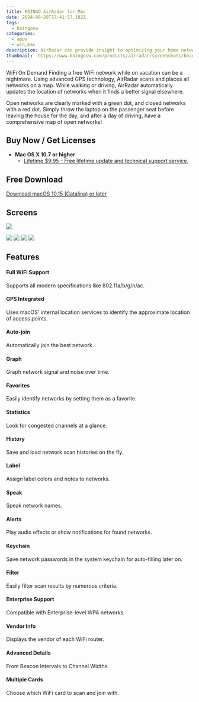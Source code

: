 ```yaml
---
title: KOINGO AirRadar for Mac
date: 2024-08-28T17:41:57.182Z
tags: 
  - koingosw
categories: 
  - apps
  - win,mac
description: AirRadar can provide insight to optimizing your home network and reducing interference from other signals. The calmest, or even unused, WiFi channels are presented with every scan.
thumbnail: 	https://www.koingosw.com/products/airradar/screenshots/headshot.jpg
---
```


WiFi On Demand
Finding a free WiFi network while on vacation can be a nightmare. Using advanced GPS technology, AirRadar scans and places all networks on a map. While walking or driving, AirRadar automatically updates the location of networks when it finds a better signal elsewhere.

Open networks are clearly marked with a green dot, and closed networks with a red dot. Simply throw the laptop on the passenger seat before leaving the house for the day, and after a day of driving, have a comprehensive map of open networks!
## Buy Now / Get Licenses

- **Mac OS X 10.7 or higher**
  - [Lifetime $9.95 - Free lifetime update and technical support service.](https://secure.2checkout.com/order/checkout.php?PRODS=19473479&QTY=1&AFFILIATE=108875&CART=1)
 
## Free Download

[Download macOS 10.15 (Catalina) or later](https://www.koingosw.com/products/getmirrorfile.php?path=%2Fproducts%2Fmaccleanse%2Fdownload%2Fmaccleanse.dmg)

## Screens

![](https://www.koingosw.com/products/airradar/screenshots/headshot.jpg)

![](https://www.koingosw.com/products/airradar/screenshots.carousel/thumbs/0-scanning.jpg)
![](https://www.koingosw.com/products/airradar/screenshots.carousel/thumbs/1-statistics.jpg)
![](https://www.koingosw.com/products/airradar/screenshots.carousel/thumbs/2-map.jpg)
![](https://www.koingosw.com/products/airradar/screenshots.carousel/thumbs/3-collections.jpg)
  
## Features

#### Full WiFi Support

Supports all modern specifications like 802.11a/b/g/n/ac.

#### GPS Integrated

Uses macOS' internal location services to identify the approximate location of access points.

#### Auto-join

Automatically join the best network.

#### Graph

Graph network signal and noise over time.

#### Favorites

Easily identify networks by setting them as a favorite.

#### Statistics

Look for congested channels at a glance.

#### History

Save and load network scan histories on the fly.

#### Label

Assign label colors and notes to networks.

#### Speak

Speak network names.

#### Alerts

Play audio effects or show notifications for found networks.

#### Keychain

Save network passwords in the system keychain for auto-filling later on.

#### Filter

Easily filter scan results by numerous criteria.

#### Enterprise Support

Compatible with Enterprise-level WPA networks.

#### Vendor Info

Displays the vendor of each WiFi router.

#### Advanced Details

From Beacon Intervals to Channel Widths.

#### Multiple Cards

Choose which WiFi card to scan and join with.